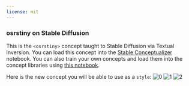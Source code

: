 ```yaml
---
license: mit
---
```

### osrstiny on Stable Diffusion
This is the `<osrstiny>` concept taught to Stable Diffusion via Textual Inversion. You can load this concept into the [Stable Conceptualizer](https://colab.research.google.com/github/huggingface/notebooks/blob/main/diffusers/stable_conceptualizer_inference.ipynb) notebook. You can also train your own concepts and load them into the concept libraries using [this notebook](https://colab.research.google.com/github/huggingface/notebooks/blob/main/diffusers/sd_textual_inversion_training.ipynb).

Here is the new concept you will be able to use as a `style`:
![<osrstiny> 0](https://huggingface.co/sd-concepts-library/osrstiny/resolve/main/concept_images/0.jpeg)
![<osrstiny> 1](https://huggingface.co/sd-concepts-library/osrstiny/resolve/main/concept_images/2.jpeg)
![<osrstiny> 2](https://huggingface.co/sd-concepts-library/osrstiny/resolve/main/concept_images/1.jpeg)

